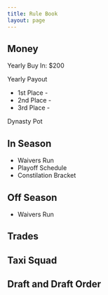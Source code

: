 ```yaml
---
title: Rule Book
layout: page
---
```

## Money
Yearly Buy In: $200

Yearly Payout 
- 1st Place - 
- 2nd Place - 
- 3rd Place - 

Dynasty Pot

## In Season
- Waivers Run
- Playoff Schedule
- Constilation Bracket 

## Off Season
- Waivers Run

## Trades

## Taxi Squad

## Draft and Draft Order
